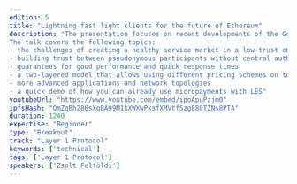 ```yaml
---
edition: 5
title: "Lightning fast light clients for the future of Ethereum"
description: "The presentation focuses on recent developments of the Go Ethereum light client project (LES) and their relevance for both ETH1.x and ETH2.0. Significant progress has been made towards an efficient and truly decentralized network incentivization model. In addition to solving the hard problem of LES service availability, it can also serve as a PoC for our future networks where a proper incentivization layer will be key to a scalable and reliable infrastructure.
The talk covers the following topics:
- the challenges of creating a healthy service market in a low-trust environment
- building trust between pseudonymous participants without central authorities
- guarantees for good performance and quick response times
- a two-layered model that allows using different pricing schemes on top of a common simple base layer
- more advanced applications and network topologies
- a quick demo of how you can already use micropayments with LES"
youtubeUrl: "https://www.youtube.com/embed/ipoApuPzjm0"
ipfsHash: "QmZqBh286sXqBA99M1kXWXwPksfXMVtfSzg888TZNs8PTA"
duration: 1240
expertise: "Beginner"
type: "Breakout"
track: "Layer 1 Protocol"
keywords: ['technical']
tags: ['Layer 1 Protocol']
speakers: ['Zsolt Felföldi']
---
```

